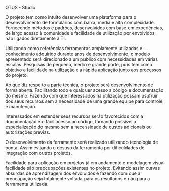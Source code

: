 OTUS - Studio

O projeto tem como intuito desenvolver uma plataforma para o desenvolvimento de formulários com baixa, media e alta complexidade. Fornecendo métodos e padrões, desenvolvidos com base em experiências, de 
largo acesso à comunidade e facilidade de utilização por envolvidos, não ligados diretamente a TI.

Utilizando como referências ferramentas amplamente utilizadas e conhecimento adquirido durante anos de desenvolvimento, o modelo apresentado será direcionado a um publico com necessidades em várias escalas. Pesquisas de pequeno, médio e grande porte, pois tem como objetivo a facilidade na utilização e a rápida aplicação junto aos processos do projeto.

Ao que diz respeito a parte técnica, o projeto será desenvolvimento de forma aberta. Facilitando todo e qualquer acesso a código e documentação do mesmo. Fazendo com que interessados na utilização possam usufruir dos seus recursos sem a necessidade de uma grande equipe para controle e manutenção.

Interessados em estender seus recursos serão favorecidos com a documentação e o fácil acesso ao código, tornando possível a especialização do mesmo sem a necessidade de custos adicionais ou autorizações previas.

O desenvolvimento da ferramente será realizado utilizando tecnologia de ponta. Assim evitando o desuso da ferramenta por dificuldades de integração com outros projetos.

Facilidade para aplicação em projetos já em andamento e modelagem visual facilidade são preocupações existentes no projeto. Evitando assim curvas absurdas de aprendizagem dos envolvidos e fazendo com que a preocupação seja totalmente voltada para os resultados e não para a ferramenta utilizada.

